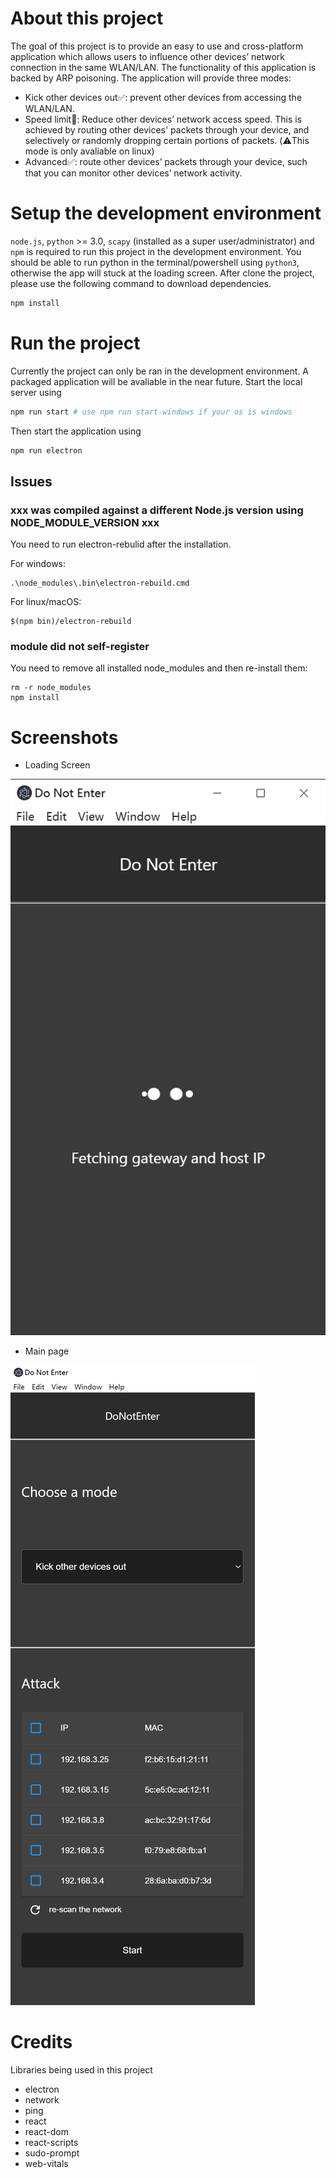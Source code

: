 # About this project

The goal of this project is to provide an easy to use and cross-platform application which allows users to influence other devices’ network connection in the same WLAN/LAN. The functionality of this application is backed by ARP poisoning. The application will provide three modes:

- Kick other devices out:white_check_mark:: prevent other devices from accessing the WLAN/LAN.
- Speed limit:construction:: Reduce other devices’ network access speed. This is achieved by routing other devices' packets through your device, and selectively or randomly dropping certain portions of packets. (:warning:This mode is only avaliable on linux)
- Advanced:white_check_mark:: route other devices’ packets through your device, such that you can monitor other devices’ network activity.

# Setup the development environment

`node.js`, `python` >= 3.0, `scapy` (installed as a super user/administrator) and `npm` is required to run this project in the development environment.
You should be able to run python in the terminal/powershell using `python3`, otherwise the app will stuck at the loading screen.
After clone the project, please use the following command to download dependencies.

```bash
npm install
```

# Run the project

Currently the project can only be ran in the development environment. A packaged application will be avaliable in the near future.
Start the local server using

```bash
npm run start # use npm run start-windows if your os is windows
```

Then start the application using

```bash
npm run electron
```

## Issues

### xxx was compiled against a different Node.js version using NODE_MODULE_VERSION xxx

You need to run electron-rebulid after the installation.

For windows:

```
.\node_modules\.bin\electron-rebuild.cmd
```

For linux/macOS:

```
$(npm bin)/electron-rebuild
```

### module did not self-register

You need to remove all installed node_modules and then re-install them:

```
rm -r node_modules
npm install
```

# Screenshots

- Loading Screen

![loading](./doc/loading.png)

- Main page

![main](./doc/main.png)

# Credits

Libraries being used in this project

- electron
- network
- ping
- react
- react-dom
- react-scripts
- sudo-prompt
- web-vitals
